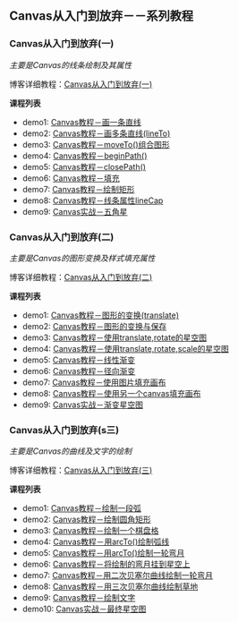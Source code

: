 ## Canvas从入门到放弃－－系列教程

### Canvas从入门到放弃(一)
*主要是Canvas的线条绘制及其属性*

博客详细教程：[Canvas从入门到放弃(一)](http://www.jianshu.com/p/22aad1799524)


**课程列表**

* demo1: [Canvas教程－画一条直线](https://github.com/AmberYLopez-demos/Canvas-Lessons/blob/master/Lesson1/demo1.html)
* demo2: [Canvas教程－画多条直线(lineTo)](https://github.com/AmberYLopez-demos/Canvas-Lessons/blob/master/Lesson1/demo2.html)
* demo3: [Canvas教程－moveTo()组合图形](https://github.com/AmberYLopez-demos/Canvas-Lessons/blob/master/Lesson1/demo3.html)
* demo4: [Canvas教程－beginPath()](https://github.com/AmberYLopez-demos/Canvas-Lessons/blob/master/Lesson1/demo4.html)
* demo5: [Canvas教程－closePath()](https://github.com/AmberYLopez-demos/Canvas-Lessons/blob/master/Lesson1/demo5.html)
* demo6: [Canvas教程－填充](https://github.com/AmberYLopez-demos/Canvas-Lessons/blob/master/Lesson1/demo6.html)
* demo7: [Canvas教程－绘制矩形](https://github.com/AmberYLopez-demos/Canvas-Lessons/blob/master/Lesson1/demo7.html)
* demo8: [Canvas教程－线条属性lineCap](https://github.com/AmberYLopez-demos/Canvas-Lessons/blob/master/Lesson1/demo8.html)
* demo9: [Canvas实战－五角星](https://github.com/AmberYLopez-demos/Canvas-Lessons/blob/master/Lesson1/demo9.html)


### Canvas从入门到放弃(二)
*主要是Canvas的图形变换及样式填充属性*

博客详细教程：[Canvas从入门到放弃(二)](http://www.jianshu.com/p/4e3761ef0f66)

**课程列表**

* demo1: [Canvas教程－图形的变换(translate)](https://github.com/AmberYLopez-demos/Canvas-Lessons/blob/master/Lesson2/demo1.html)
* demo2: [Canvas教程－图形的变换与保存](https://github.com/AmberYLopez-demos/Canvas-Lessons/blob/master/Lesson2/demo2.html)
* demo3: [Canvas教程－使用translate,rotate的星空图](https://github.com/AmberYLopez-demos/Canvas-Lessons/blob/master/Lesson2/demo3.html)
* demo4: [Canvas教程－使用translate,rotate,scale的星空图](https://github.com/AmberYLopez-demos/Canvas-Lessons/blob/master/Lesson2/demo4.html)
* demo5: [Canvas教程－线性渐变](https://github.com/AmberYLopez-demos/Canvas-Lessons/blob/master/Lesson2/demo5.html)
* demo6: [Canvas教程－径向渐变](https://github.com/AmberYLopez-demos/Canvas-Lessons/blob/master/Lesson2/demo6.html)
* demo7: [Canvas教程－使用图片填充画布](https://github.com/AmberYLopez-demos/Canvas-Lessons/blob/master/Lesson2/demo7.html)
* demo8: [Canvas教程－使用另一个canvas填充画布](https://github.com/AmberYLopez-demos/Canvas-Lessons/blob/master/Lesson2/demo8.html)
* demo9: [Canvas实战－渐变星空图](https://github.com/AmberYLopez-demos/Canvas-Lessons/blob/master/Lesson2/demo9.html)

### Canvas从入门到放弃(s三)
*主要是Canvas的曲线及文字的绘制*

博客详细教程：[Canvas从入门到放弃(三)]()

**课程列表**

* demo1: [Canvas教程－绘制一段弧](https://github.com/AmberYLopez-demos/Canvas-Lessons/blob/master/Lesson3/demo1.html)
* demo2: [Canvas教程－绘制圆角矩形](https://github.com/AmberYLopez-demos/Canvas-Lessons/blob/master/Lesson3/demo2.html)
* demo3: [Canvas教程－绘制一个棋盘格](https://github.com/AmberYLopez-demos/Canvas-Lessons/blob/master/Lesson3/demo3.html)
* demo4: [Canvas教程－用arcTo()绘制弧线](https://github.com/AmberYLopez-demos/Canvas-Lessons/blob/master/Lesson3/demo4.html)
* demo5: [Canvas教程－用arcTo()绘制一轮弯月](https://github.com/AmberYLopez-demos/Canvas-Lessons/blob/master/Lesson3/demo5.html)
* demo6: [Canvas教程－将绘制的弯月挂到星空上](https://github.com/AmberYLopez-demos/Canvas-Lessons/blob/master/Lesson3/demo6.html)
* demo7: [Canvas教程－用二次贝塞尔曲线绘制一轮弯月](https://github.com/AmberYLopez-demos/Canvas-Lessons/blob/master/Lesson3/demo7.html)
* demo8: [Canvas教程－用三次贝塞尔曲线绘制草地](https://github.com/AmberYLopez-demos/Canvas-Lessons/blob/master/Lesson3/demo8.html)
* demo9: [Canvas教程－绘制文字](https://github.com/AmberYLopez-demos/Canvas-Lessons/blob/master/Lesson3/demo9.html)
* demo10: [Canvas实战－最终星空图](https://github.com/AmberYLopez-demos/Canvas-Lessons/blob/master/Lesson3/demo10.html)